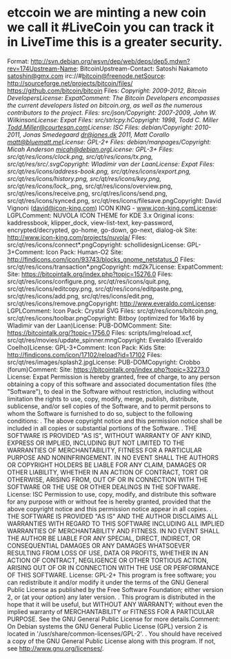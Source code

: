 # etccoin we are minting a new coin we call it #LiveCoin you can track it in LiveTime this is a greater security.
Format: http://svn.debian.org/wsvn/dep/web/deps/dep5.mdwn?rev=174Upstream-Name: BitcoinUpstream-Contact: Satoshi Nakamoto <satoshin@gmx.com> irc://#bitcoin@freenode.netSource: http://sourceforge.net/projects/bitcoin/files/ https://github.com/bitcoin/bitcoin Files: *Copyright: 2009-2012, Bitcoin DevelopersLicense: ExpatComment: The Bitcoin Developers encompasses the current developers listed on bitcoin.org, as well as the numerous contributors to the project. Files: src/json/*Copyright: 2007-2009, John W. WilkinsonLicense: Expat Files: src/strlcpy.hCopyright: 1998, Todd C. Miller <Todd.Miller@courtesan.com>License: ISC Files: debian/*Copyright: 2010-2011, Jonas Smedegaard <dr@jones.dk> 2011, Matt Corallo <matt@bluematt.me>License: GPL-2+ Files: debian/manpages/*Copyright: Micah Anderson <micah@debian.org>License: GPL-3+ Files: src/qt/res/icons/clock*.png, src/qt/res/icons/tx*.png, src/qt/res/src/*.svgCopyright: Wladimir van der LaanLicense: Expat Files: src/qt/res/icons/address-book.png, src/qt/res/icons/export.png, src/qt/res/icons/history.png, src/qt/res/icons/key.png, src/qt/res/icons/lock_*.png, src/qt/res/icons/overview.png, src/qt/res/icons/receive.png, src/qt/res/icons/send.png, src/qt/res/icons/synced.png, src/qt/res/icons/filesave.pngCopyright: David Vignoni (david@icon-king.com) ICON KING - www.icon-king.comLicense: LGPLComment: NUVOLA ICON THEME for KDE 3.x Original icons: kaddressbook, klipper_dock, view-list-text, key-password, encrypted/decrypted, go-home, go-down, go-next, dialog-ok Site: http://www.icon-king.com/projects/nuvola/ Files: src/qt/res/icons/connect*.pngCopyright: schollidesignLicense: GPL-3+Comment: Icon Pack: Human-O2 Site: http://findicons.com/icon/93743/blocks_gnome_netstatus_0 Files: src/qt/res/icons/transaction*.pngCopyright: md2k7License: ExpatComment: Site: https://bitcointalk.org/index.php?topic=15276.0 Files: src/qt/res/icons/configure.png, src/qt/res/icons/quit.png, src/qt/res/icons/editcopy.png, src/qt/res/icons/editpaste.png, src/qt/res/icons/add.png, src/qt/res/icons/edit.png, src/qt/res/icons/remove.pngCopyright: http://www.everaldo.comLicense: LGPLComment: Icon Pack: Crystal SVG Files: src/qt/res/icons/bitcoin.png, src/qt/res/icons/toolbar.pngCopyright: Bitboy (optimized for 16x16 by Wladimir van der Laan)License: PUB-DOMComment: Site: https://bitcointalk.org/?topic=1756.0 Files: scripts/img/reload.xcf, src/qt/res/movies/update_spinner.mngCopyright: Everaldo (Everaldo Coelho)License: GPL-3+Comment: Icon Pack: Kids Site: http://findicons.com/icon/17102/reload?id=17102 Files: src/qt/res/images/splash2.jpgLicense: PUB-DOMCopyright: Crobbo (forum)Comment: Site: https://bitcointalk.org/index.php?topic=32273.0 License: Expat Permission is hereby granted, free of charge, to any person obtaining a copy of this software and associated documentation files (the "Software"), to deal in the Software without restriction, including without limitation the rights to use, copy, modify, merge, publish, distribute, sublicense, and/or sell copies of the Software, and to permit persons to whom the Software is furnished to do so, subject to the following conditions: . The above copyright notice and this permission notice shall be included in all copies or substantial portions of the Software. . THE SOFTWARE IS PROVIDED "AS IS", WITHOUT WARRANTY OF ANY KIND, EXPRESS OR IMPLIED, INCLUDING BUT NOT LIMITED TO THE WARRANTIES OF MERCHANTABILITY, FITNESS FOR A PARTICULAR PURPOSE AND NONINFRINGEMENT. IN NO EVENT SHALL THE AUTHORS OR COPYRIGHT HOLDERS BE LIABLE FOR ANY CLAIM, DAMAGES OR OTHER LIABILITY, WHETHER IN AN ACTION OF CONTRACT, TORT OR OTHERWISE, ARISING FROM, OUT OF OR IN CONNECTION WITH THE SOFTWARE OR THE USE OR OTHER DEALINGS IN THE SOFTWARE. License: ISC Permission to use, copy, modify, and distribute this software for any purpose with or without fee is hereby granted, provided that the above copyright notice and this permission notice appear in all copies. . THE SOFTWARE IS PROVIDED "AS IS" AND THE AUTHOR DISCLAIMS ALL WARRANTIES WITH REGARD TO THIS SOFTWARE INCLUDING ALL IMPLIED WARRANTIES OF MERCHANTABILITY AND FITNESS. IN NO EVENT SHALL THE AUTHOR BE LIABLE FOR ANY SPECIAL, DIRECT, INDIRECT, OR CONSEQUENTIAL DAMAGES OR ANY DAMAGES WHATSOEVER RESULTING FROM LOSS OF USE, DATA OR PROFITS, WHETHER IN AN ACTION OF CONTRACT, NEGLIGENCE OR OTHER TORTIOUS ACTION, ARISING OUT OF OR IN CONNECTION WITH THE USE OR PERFORMANCE OF THIS SOFTWARE. License: GPL-2+ This program is free software; you can redistribute it and/or modify it under the terms of the GNU General Public License as published by the Free Software Foundation; either version 2, or (at your option) any later version. . This program is distributed in the hope that it will be useful, but WITHOUT ANY WARRANTY; without even the implied warranty of MERCHANTABILITY or FITNESS FOR A PARTICULAR PURPOSE. See the GNU General Public License for more details.Comment: On Debian systems the GNU General Public License (GPL) version 2 is located in '/usr/share/common-licenses/GPL-2'. . You should have received a copy of the GNU General Public License along with this program. If not, see <http://www.gnu.org/licenses/>.
